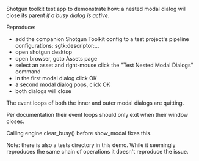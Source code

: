 Shotgun toolkit test app to demonstrate how:
a nested modal dialog will close its parent
*if a busy dialog is active*.

Reproduce:
- add the companion Shotgun Toolkit config to a test project's pipeline configurations:
    sgtk:descriptor:...
- open shotgun desktop
- open browser, goto Assets page
- select an asset and right-mouse click the "Test Nested Modal Dialogs" command
- in the first modal dialog click OK
- a second modal dialog pops, click OK
- both dialogs will close

The event loops of both the inner and outer modal dialogs are quitting.

Per documentation their event loops should only exit when their window closes.

Calling engine.clear_busy() before show_modal fixes this.

Note: there is also a tests directory in this demo. While it seemingly reproduces the same chain of operations it doesn't reproduce the issue.